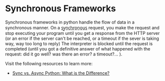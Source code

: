 # Synchronous Frameworks

Synchronous frameworks in python handle the flow of data in a synchronous manner. On a s̲y̲n̲c̲h̲r̲o̲n̲o̲u̲s̲ request, you make the request and stop executing your program until you get a response from the HTTP server (or an error if the server can't be reached, or a timeout if the sever is taking way, way too long to reply) The interpreter is blocked until the request is completed (until you got a definitive answer of what happened with the request: did it go well? was there an error? a timeout?... ).

Visit the following resources to learn more:

- [Sync vs. Async Python: What is the Difference?](https://blog.miguelgrinberg.com/post/sync-vs-async-python-what-is-the-difference)
